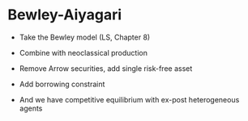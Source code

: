 # Bewley-Aiyagari

* Take the Bewley model (LS, Chapter 8) 

* Combine with neoclassical production

* Remove Arrow securities, add single risk-free asset

* Add borrowing constraint

* And we have competitive equilibrium with ex-post heterogeneous agents